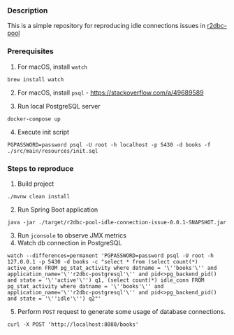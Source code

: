 ### Description
This is a simple repository for reproducing idle connections issues in [r2dbc-pool](http://google.com)

### Prerequisites
1. For macOS, install `watch`
```shell
brew install watch
```
2. For macOS, install `psql` - https://stackoverflow.com/a/49689589
   
3. Run local PostgreSQL server
```shell
docker-compose up
```
4. Execute init script
```shell
PGPASSWORD=password psql -U root -h localhost -p 5430 -d books -f ./src/main/resources/init.sql
```

### Steps to reproduce
1. Build project
```shell
./mvnw clean install
```
2. Run Spring Boot application
```shell
java -jar ./target/r2dbc-pool-idle-connection-issue-0.0.1-SNAPSHOT.jar
```
3. Run `jconsole` to observe JMX metrics
4. Watch db connection in PostgreSQL
```shell
watch --differences=permanent 'PGPASSWORD=password psql -U root -h 127.0.0.1 -p 5430 -d books -c "select * from (select count(*) active_conn FROM pg_stat_activity where datname = '\''books'\'' and application_name='\''r2dbc-postgresql'\'' and pid<>pg_backend_pid() and state = '\''active'\'') q1, (select count(*) idle_conn FROM pg_stat_activity where datname = '\''books'\'' and application_name='\''r2dbc-postgresql'\'' and pid<>pg_backend_pid() and state = '\''idle'\'') q2"'
```   
5. Perform `POST` request to generate some usage of database connections.
```shell
curl -X POST 'http://localhost:8080/books'
```